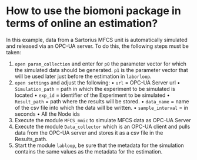# How to use the biomoni package in terms of online an estimation?
In this example, data from a Sartorius MFCS unit is automatically simulated and released via an OPC-UA server.
To do this, the following steps must be taken:
1. `open param_collection` and enter for `p0` the parameter vector for which the simulated data should be generated. `p1` is the parameter vector that will be used later just before the estimation in `laborloop`.
2. `open settings` and adjust the following:
    • `url` = OPC-UA Server url
    • `Simulation_path` = path in which the experiment to be simulated is located
    • `exp_id` = identifier of the Experiment to be simulated
    • `Result_path` = path where the results will be stored.
    • `data_name` = name of the csv file into which the data will be written.
    • `sample_interval` = in seconds
    • All the Node ids
3. Execute the module `MFCS_mmic` to simulate MFCS data as OPC-UA Server
4. Execute the module `Data_collector` which is an OPC-UA client and pulls data from the OPC-UA server and stores it as a csv file in the Results_path.
5. Start the module `labloop`, be sure that the metadata for the simulation contains the same values as the metadata for the estimation.
